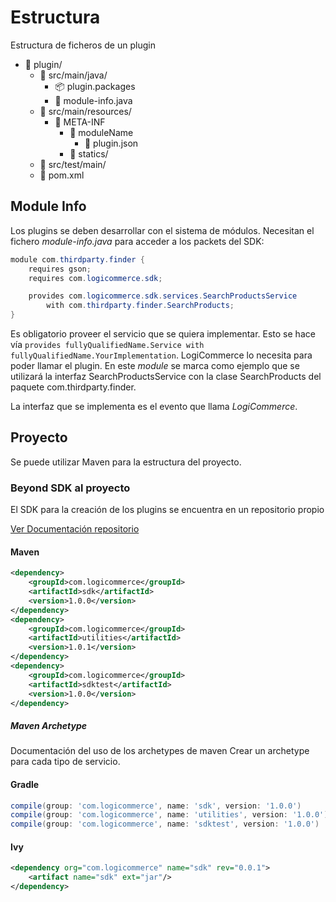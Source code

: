 # Estructura

Estructura de ficheros de un plugin

- :file_folder: plugin/
  - :file_folder: src/main/java/
    - :package: plugin.packages
    - :page_facing_up: module-info.java
  - :file_folder: src/main/resources/
    - :file_folder: META-INF
      - :file_folder: moduleName
        - :page_facing_up: plugin.json
      - :file_folder: statics/
  - :file_folder: src/test/main/
  - :page_facing_up: pom.xml

## Module Info

Los plugins se deben desarrollar con el sistema de módulos. Necesitan el fichero *module-info.java* para acceder a los packets del SDK:

```java
module com.thirdparty.finder {
    requires gson;
    requires com.logicommerce.sdk;

    provides com.logicommerce.sdk.services.SearchProductsService
        with com.thirdparty.finder.SearchProducts;
}
```

Es obligatorio proveer el servicio que se quiera implementar. Esto se hace vía `provides fullyQualifiedName.Service with fullyQualifiedName.YourImplementation`. LogiCommerce lo necesita para poder llamar el plugin. En este *module* se marca como ejemplo que se utilizará la interfaz SearchProductsService con la clase SearchProducts del paquete com.thirdparty.finder.

La interfaz que se implementa es el evento que llama *LogiCommerce*.

## Proyecto

Se puede utilizar Maven para la estructura del proyecto.

### Beyond SDK al proyecto

El SDK para la creación de los plugins se encuentra en un repositorio propio

[Ver Documentación repositorio](Repository.md)

#### Maven

```xml
<dependency>
    <groupId>com.logicommerce</groupId>
    <artifactId>sdk</artifactId>
    <version>1.0.0</version>
</dependency>
<dependency>
    <groupId>com.logicommerce</groupId>
    <artifactId>utilities</artifactId>
    <version>1.0.1</version>
</dependency>
<dependency>
    <groupId>com.logicommerce</groupId>
    <artifactId>sdktest</artifactId>
    <version>1.0.0</version>
</dependency>
```

##### Maven Archetype

Documentación del uso de los archetypes de maven
Crear un archetype para cada tipo de servicio.

#### Gradle

```gradle
compile(group: 'com.logicommerce', name: 'sdk', version: '1.0.0')
compile(group: 'com.logicommerce', name: 'utilities', version: '1.0.0')
compile(group: 'com.logicommerce', name: 'sdktest', version: '1.0.0')
```

#### Ivy

```xml
<dependency org="com.logicommerce" name="sdk" rev="0.0.1">
    <artifact name="sdk" ext="jar"/>
</dependency>
```
